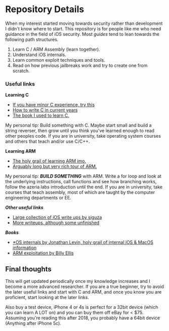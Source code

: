 # Repository Details

When my interest started moving towards security rather than development I didn't know where to start. This repository is for people like me who need guidance in the field of iOS security.
Most _guides_ tend to lean towards the following path structures.

1. Learn C / ARM Assembly (learn together).
2. Understand iOS internals.
3. Learn common exploit techniques and tools.
4. Read on how previous jailbreaks work and try to create one from scratch.

### Useful links

__Learning C__

* [If you have minor C experience, try this](http://buildyourownlisp.com)
* [How to write C in current years](https://matt.sh/howto-c)
* [The book I used to learn C.](http://icube-icps.unistra.fr/img_auth.php/d/db/ModernC.pdf)

My personal tip: Build something with C. Maybe start small and build a string reverser, then grow until you think you've learned enough to read other peoples code. If you are in university, take operating system courses and others that teach and/or use C/C++.

__Learning ARM__
* [The holy grail of learning ARM imo.](https://azeria-labs.com)
* [Arguably long but very rich tour of ARM.](https://www.coranac.com/tonc/text/asm.htm)

My personal tip: ___BUILD SOMETHING___ with ARM. Write a for loop and look at the underlying instructions, call functions and see how branching works, follow the azeria labs introduction until the end. If you are in university, take courses that teach assembly, most of which are taught by the computer engineering departments or EE.

___Other useful links___
* [Large collection of iOS write ups by siguza](https://github.com/Siguza/ios-resources)
* [More writeups, although some unfinished](https://github.com/kpwn/iOSRE)


___Books___
* [*OS internals by Jonathan Levin, holy grail of internal iOS & MacOS information](http://newosxbook.com/index.php)
* [ARM exploitation by Billy Ellis](https://zygosec.com/book.html)


## Final thoughts

This will get updated periodically once my knowledge increases and I become a more advanced researcher. If you are a true beginner, try to avoid the later useful links and start with C and ARM, and once you know you are proficient, start looking at the later links.

Also buy a test device, iPhone 4 or 4s is perfect for a 32bit device (which you can learn A LOT on) and you can buy them off eBay for < $75. Assuming you're reading this after 2018, you probably have a 64bit device (Anything after iPhone 5c).

